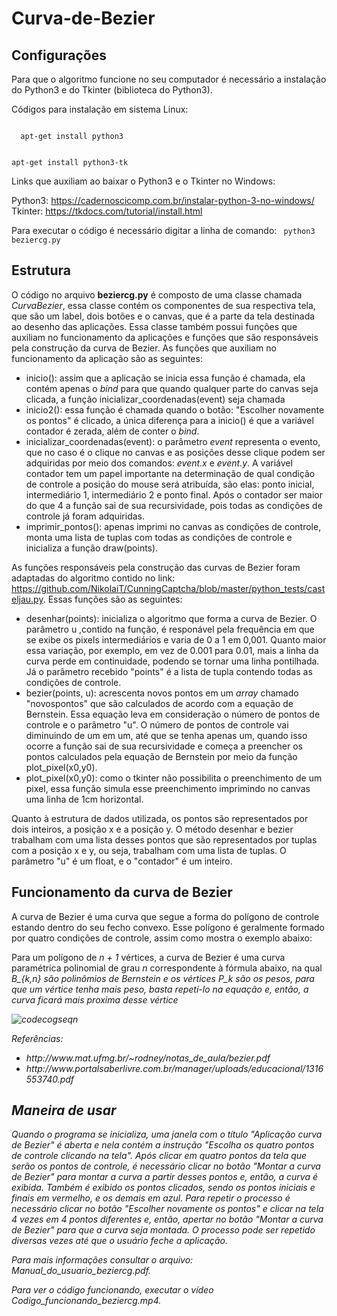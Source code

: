 # Curva-de-Bezier

## Configurações

Para que o algoritmo funcione no seu computador é necessário a instalação do Python3 e do Tkinter (biblioteca do Python3).

Códigos para instalação em sistema Linux:

<code>
  apt-get install python3

  apt-get install python3-tk
</code>

Links que auxiliam ao baixar o Python3 e o Tkinter no Windows:

Python3: https://cadernoscicomp.com.br/instalar-python-3-no-windows/ 
Tkinter: https://tkdocs.com/tutorial/install.html

Para executar o código é necessário digitar a linha de comando: <code> python3 beziercg.py </code>

## Estrutura

O código no arquivo <b>beziercg.py</b> é composto de uma classe chamada <i>CurvaBezier</i>, essa classe contém os componentes de sua respectiva tela, que são um label, dois botões e o canvas, que é a parte da tela destinada ao desenho das aplicações. Essa classe também possui funções que auxiliam no funcionamento da aplicações e funções que são responsáveis pela construção da curva de Bezier. As funções que auxiliam no funcionamento da aplicação são as seguintes:

<ul>
  <li>inicio(): assim que a aplicação se inicia essa função é chamada, ela contém apenas o <i>bind</i> para que quando qualquer parte do canvas seja clicada, a função inicializar_coordenadas(event) seja chamada </li>
  <li>inicio2(): essa função é chamada quando o botão: "Escolher novamente os pontos" é clicado, a única diferença para a inicio() é que a variável contador é zerada, além de conter o <i>bind</i>.</li>
  <li>inicializar_coordenadas(event): o parâmetro <i>event</i> representa o evento, que no caso é o clique no canvas e as posições desse clique podem ser adquiridas por meio dos comandos: <i>event.x</i> e <i>event.y</i>. A variável contador tem um papel importante na determinação de qual condição de controle a posição do mouse será atribuída, são elas: ponto inicial, intermediário 1, intermediário 2 e ponto final. Após o contador ser maior do que 4 a função sai de sua recursividade, pois todas as condições de controle já foram adquiridas. 
  <li>imprimir_pontos(): apenas imprimi no canvas as condições de controle, monta uma lista de tuplas com todas as condições de controle e inicializa a função draw(points).</li>
</ul>
  
As funções responsáveis pela construção das curvas de Bezier foram adaptadas do algoritmo contido no link: https://github.com/NikolaiT/CunningCaptcha/blob/master/python_tests/casteljau.py. Essas funções são as seguintes:

<ul>
  <li>desenhar(points): inicializa o algoritmo que forma a curva de Bezier. O parâmetro u ,contido na função, é responável pela frequência em que se exibe os pixels intermediários e varia de 0 a 1 em 0,001. Quanto maior essa variação, por exemplo, em vez de 0.001 para 0.01, mais a linha da curva perde em continuidade, podendo se tornar uma linha pontilhada. Já o parâmetro recebido "points" é a lista de tupla contendo todas as condições de controle.</li>
  <li>bezier(points, u): acrescenta novos pontos em um <i>array</i> chamado "novospontos" que são calculados de acordo com a equação de Bernstein. Essa equação leva em consideração o número de pontos de controle e o parâmetro "u". O número de pontos de controle vai diminuindo de um em um, até que se tenha apenas um, quando isso ocorre a função sai de sua recursividade e começa a preencher os pontos calculados pela equação de Bernstein por meio da função plot_pixel(x0,y0).</li>
  <li>plot_pixel(x0,y0): como o tkinter não possibilita o preenchimento de um pixel, essa função simula esse preenchimento imprimindo no canvas uma linha de 1cm horizontal.</li>
</ul>

Quanto à estrutura de dados utilizada, os pontos são representados por dois inteiros, a posição x e a posição y. O método desenhar e bezier trabalham com uma lista desses pontos que são representados por tuplas com a posição x e y, ou seja, trabalham com uma lista de tuplas. O parâmetro "u" é um float, e o "contador" é um inteiro.

## Funcionamento da curva de Bezier

A curva de Bezier é uma curva que segue a forma do polígono de controle estando dentro do seu fecho convexo. Esse polígono é  geralmente formado por quatro condições de controle, assim como mostra o exemplo abaixo:


Para um polígono de <i>n + 1</i> vértices, a curva de Bezier é uma curva paramétrica polinomial de grau <i>n</i> correspondente à fórmula abaixo, na qual <i>B_{k,n} são <i>polinômios de Bernstein</i> e os vértices P_k são os pesos, para que um vértice tenha mais peso, basta repetí-lo na equação e, então, a curva ficará mais proxima desse vértice

![codecogseqn](https://user-images.githubusercontent.com/19623850/49144070-953b7580-f2e3-11e8-9068-6b606c03d107.gif?style=centerme)




Referências: 
<ul>
  <li> http://www.mat.ufmg.br/~rodney/notas_de_aula/bezier.pdf </li>
  <li> http://www.portalsaberlivre.com.br/manager/uploads/educacional/1316553740.pdf </li>
</ul>

## Maneira de usar

Quando o programa se inicializa, uma janela com o título "Aplicação curva de Bezier" é aberta e nela contém a instrução "Escolha os quatro pontos de controle clicando na tela". Após clicar em quatro pontos da tela que serão os pontos de controle, é necessário clicar no botão "Montar a curva de Bezier" para montar a curva a partir desses pontos e, então, a curva é exibida. Também é exibido os pontos clicados, sendo os pontos iniciais e finais em vermelho, e os demais em azul. Para repetir o processo é necessário clicar no botão "Escolher novamente os pontos" e clicar na tela 4 vezes em 4 pontos diferentes e, então, apertar no botão "Montar a curva de Bezier" para que a curva seja montada. O processo pode ser repetido diversas vezes até que o usuário feche a aplicação. 

Para mais informações consultar o arquivo: Manual_do_usuario_beziercg.pdf.

Para ver o código funcionando, executar o vídeo Codigo_funcionando_beziercg.mp4.

